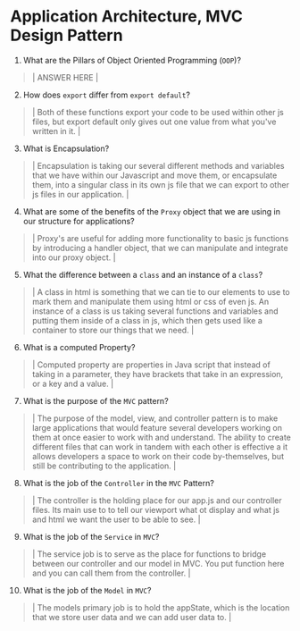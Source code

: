 # Application Architecture, MVC Design Pattern
01. What are the Pillars of Object Oriented Programming (`OOP`)?
  
  > | ANSWER HERE |

02. How does `export` differ from `export default`?
  
  > | Both of these functions export your code to be used within other js files, but export default only gives out one value from what you've written in it. |

03. What is Encapsulation?
  
  > | Encapsulation is taking our several different methods and variables that we have within our Javascript and move them, or encapsulate them, into a singular class in its own js file that we can export to other js files in our application. |

04. What are some of the benefits of the `Proxy` object that we are using in our structure for applications?
  
  > | Proxy's are useful for adding more functionality to basic js functions by introducing a handler object, that we can manipulate and integrate into our proxy object. |

05. What the difference between a `class` and an instance of a `class`?
  
  > | A class in html is something that we can tie to our elements to use to mark them and manipulate them using html or css of even js. An instance of a class is us taking several functions and variables and putting them inside of a class in js, which then gets used like a container to store our things that we need. |

06. What is a computed Property?
  
  > | Computed property are properties in Java script that instead of taking in a parameter, they have brackets that take in an expression, or a key and a value. |

07. What is the purpose of the `MVC` pattern?
  
  > | The purpose of the model, view, and controller pattern is to make large applications that would feature several developers working on them at once easier to work with and understand. The ability to create different files that can work in tandem with each other is effective a it allows developers a space to work on their code by-themselves, but still be contributing to the application.  |

08. What is the job of the `Controller` in the `MVC` Pattern?
  
  > | The controller is the holding place for our app.js and our controller files. Its main use to to tell our viewport what ot display and what js and html we want the user to be able to see. |

09. What is the job of the `Service` in `MVC`?
  
  > | The service job is to serve as the place for functions to bridge between our controller and our model in MVC. You put function here and you can call them from the controller. |

10. What is the job of the `Model` in `MVC`?
  
  > | The models primary job is to hold the appState, which is the location that we store user data and we can add user data to. |
